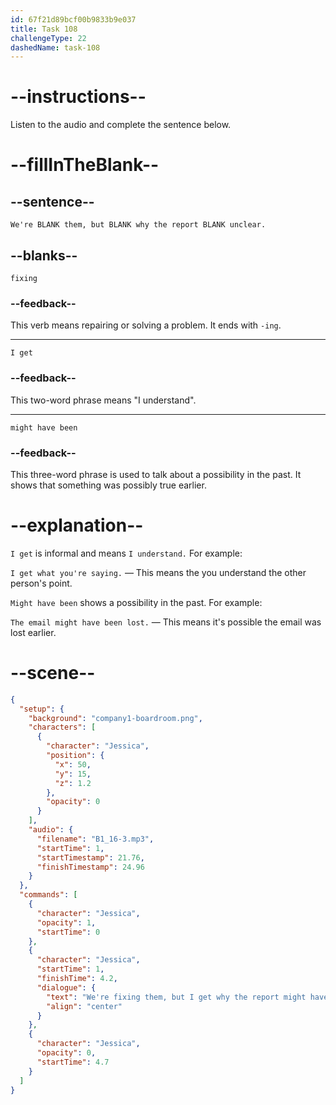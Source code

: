 ```yaml
---
id: 67f21d89bcf00b9833b9e037
title: Task 108
challengeType: 22
dashedName: task-108
---
```


<!-- (Audio) Jessica: We're fixing them, but I get why the report might have been unclear. -->

# --instructions--

Listen to the audio and complete the sentence below.

# --fillInTheBlank--

## --sentence--

`We're BLANK them, but BLANK why the report BLANK unclear.`

## --blanks--

`fixing`

### --feedback--

This verb means repairing or solving a problem. It ends with `-ing`.

---

`I get`

### --feedback--

This two-word phrase means "I understand".

---

`might have been`

### --feedback--

This three-word phrase is used to talk about a possibility in the past. It shows that something was possibly true earlier.

# --explanation--

`I get` is informal and means `I understand.` For example:

`I get what you're saying.` — This means the you understand the other person's point.

`Might have been` shows a possibility in the past. For example:

`The email might have been lost.` — This means it's possible the email was lost earlier.

# --scene--

```json
{
  "setup": {
    "background": "company1-boardroom.png",
    "characters": [
      {
        "character": "Jessica",
        "position": {
          "x": 50,
          "y": 15,
          "z": 1.2
        },
        "opacity": 0
      }
    ],
    "audio": {
      "filename": "B1_16-3.mp3",
      "startTime": 1,
      "startTimestamp": 21.76,
      "finishTimestamp": 24.96
    }
  },
  "commands": [
    {
      "character": "Jessica",
      "opacity": 1,
      "startTime": 0
    },
    {
      "character": "Jessica",
      "startTime": 1,
      "finishTime": 4.2,
      "dialogue": {
        "text": "We're fixing them, but I get why the report might have been unclear.",
        "align": "center"
      }
    },
    {
      "character": "Jessica",
      "opacity": 0,
      "startTime": 4.7
    }
  ]
}
```
